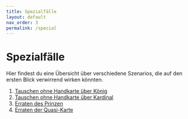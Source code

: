 ```yaml
---
title: Spezialfälle
layout: default
nav_order: 3
permalink: /special
---
```


# Spezialfälle

Hier findest du eine Übersicht über verschiedene Szenarios, die auf den ersten
Blick verwirrend wirken könnten.

1. [Tauschen ohne Handkarte über König](king-swap.md)
2. [Tauschen ohne Handkarte über Kardinal](kardinal-swap.md)
3. [Erraten des Prinzen](prince-guessing.md)
4. [Erraten der Quasi-Karte](quasi-guessing.md)
